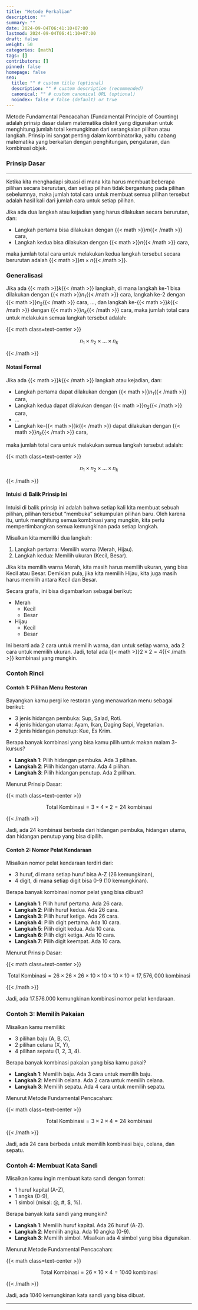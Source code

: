 ```yaml
---
title: "Metode Perkalian"
description: ""
summary: ""
date: 2024-09-04T06:41:10+07:00
lastmod: 2024-09-04T06:41:10+07:00
draft: false
weight: 50
categories: [math]
tags: []
contributors: []
pinned: false
homepage: false
seo:
  title: "" # custom title (optional)
  description: "" # custom description (recommended)
  canonical: "" # custom canonical URL (optional)
  noindex: false # false (default) or true
---
```


Metode Fundamental Pencacahan (Fundamental Principle of Counting) adalah prinsip dasar dalam matematika diskrit yang digunakan untuk menghitung jumlah total kemungkinan dari serangkaian pilihan atau langkah. Prinsip ini sangat penting dalam kombinatorika, yaitu cabang matematika yang berkaitan dengan penghitungan, pengaturan, dan kombinasi objek.

### Prinsip Dasar
---
Ketika kita menghadapi situasi di mana kita harus membuat beberapa pilihan secara berurutan, dan setiap pilihan tidak bergantung pada pilihan sebelumnya, maka jumlah total cara untuk membuat semua pilihan tersebut adalah hasil kali dari jumlah cara untuk setiap pilihan.

Jika ada dua langkah atau kejadian yang harus dilakukan secara berurutan, dan:
- Langkah pertama bisa dilakukan dengan {{< math >}}$m${{< /math >}} cara,
- Langkah kedua bisa dilakukan dengan {{< math >}}$n${{< /math >}} cara,

maka jumlah total cara untuk melakukan kedua langkah tersebut secara berurutan adalah {{< math >}}$m \times n${{< /math >}}.

### Generalisasi
Jika ada {{< math >}}$k${{< /math >}} langkah, di mana langkah ke-1 bisa dilakukan dengan {{< math >}}$n_1${{< /math >}} cara, langkah ke-2 dengan {{< math >}}$n_2${{< /math >}} cara, ..., dan langkah ke-{{< math >}}$k${{< /math >}} dengan {{< math >}}$n_k${{< /math >}} cara, maka jumlah total cara untuk melakukan semua langkah tersebut adalah:

{{< math class=text-center >}}

$$
n_1 \times n_2 \times \dots \times n_k
$$

{{< /math >}}

#### Notasi Formal
Jika ada {{< math >}}$k${{< /math >}} langkah atau kejadian, dan:
- Langkah pertama dapat dilakukan dengan {{< math >}}$n_1${{< /math >}} cara,
- Langkah kedua dapat dilakukan dengan {{< math >}}$n_2${{< /math >}} cara,
- ...
- Langkah ke-{{< math >}}$k${{< /math >}} dapat dilakukan dengan {{< math >}}$n_k${{< /math >}} cara,

maka jumlah total cara untuk melakukan semua langkah tersebut adalah:

{{< math class=text-center >}}

$$
n_1 \times n_2 \times \dots \times n_k
$$

{{< /math >}}

#### Intuisi di Balik Prinsip Ini
Intuisi di balik prinsip ini adalah bahwa setiap kali kita membuat sebuah pilihan, pilihan tersebut “membuka” sekumpulan pilihan baru. Oleh karena itu, untuk menghitung semua kombinasi yang mungkin, kita perlu mempertimbangkan semua kemungkinan pada setiap langkah.

Misalkan kita memiliki dua langkah:
1. Langkah pertama: Memilih warna (Merah, Hijau).
2. Langkah kedua: Memilih ukuran (Kecil, Besar).

Jika kita memilih warna Merah, kita masih harus memilih ukuran, yang bisa Kecil atau Besar. Demikian pula, jika kita memilih Hijau, kita juga masih harus memilih antara Kecil dan Besar.

Secara grafis, ini bisa digambarkan sebagai berikut:

- Merah
  - Kecil
  - Besar
- Hijau
  - Kecil
  - Besar

Ini berarti ada 2 cara untuk memilih warna, dan untuk setiap warna, ada 2 cara untuk memilih ukuran. Jadi, total ada {{< math >}}$2 \times 2 = 4${{< /math >}} kombinasi yang mungkin.

### Contoh Rinci

#### Contoh 1: Pilihan Menu Restoran
Bayangkan kamu pergi ke restoran yang menawarkan menu sebagai berikut:
- 3 jenis hidangan pembuka: Sup, Salad, Roti.
- 4 jenis hidangan utama: Ayam, Ikan, Daging Sapi, Vegetarian.
- 2 jenis hidangan penutup: Kue, Es Krim.

Berapa banyak kombinasi yang bisa kamu pilih untuk makan malam 3-kursus?

- **Langkah 1**: Pilih hidangan pembuka. Ada 3 pilihan.
- **Langkah 2**: Pilih hidangan utama. Ada 4 pilihan.
- **Langkah 3**: Pilih hidangan penutup. Ada 2 pilihan.

Menurut Prinsip Dasar:

{{< math class=text-center >}}

$$
\text{Total Kombinasi} = 3 \times 4 \times 2 = 24 \text{ kombinasi}
$$

{{< /math >}}

Jadi, ada 24 kombinasi berbeda dari hidangan pembuka, hidangan utama, dan hidangan penutup yang bisa dipilih.

#### Contoh 2: Nomor Pelat Kendaraan
Misalkan nomor pelat kendaraan terdiri dari:
- 3 huruf, di mana setiap huruf bisa A-Z (26 kemungkinan),
- 4 digit, di mana setiap digit bisa 0-9 (10 kemungkinan).

Berapa banyak kombinasi nomor pelat yang bisa dibuat?

- **Langkah 1**: Pilih huruf pertama. Ada 26 cara.
- **Langkah 2**: Pilih huruf kedua. Ada 26 cara.
- **Langkah 3**: Pilih huruf ketiga. Ada 26 cara.
- **Langkah 4**: Pilih digit pertama. Ada 10 cara.
- **Langkah 5**: Pilih digit kedua. Ada 10 cara.
- **Langkah 6**: Pilih digit ketiga. Ada 10 cara.
- **Langkah 7**: Pilih digit keempat. Ada 10 cara.

Menurut Prinsip Dasar:

{{< math class=text-center >}}

$$
\text{Total Kombinasi} = 26 \times 26 \times 26 \times 10 \times 10 \times 10 \times 10 = 17,576,000 \text{ kombinasi}
$$

{{< /math >}}

Jadi, ada 17.576.000 kemungkinan kombinasi nomor pelat kendaraan.

### Contoh 3: Memilih Pakaian
Misalkan kamu memiliki:
- 3 pilihan baju (A, B, C),
- 2 pilihan celana (X, Y),
- 4 pilihan sepatu (1, 2, 3, 4).

Berapa banyak kombinasi pakaian yang bisa kamu pakai?

- **Langkah 1**: Memilih baju. Ada 3 cara untuk memilih baju.
- **Langkah 2**: Memilih celana. Ada 2 cara untuk memilih celana.
- **Langkah 3**: Memilih sepatu. Ada 4 cara untuk memilih sepatu.

Menurut Metode Fundamental Pencacahan:

{{< math class=text-center >}}

$$
\text{Total Kombinasi} = 3 \times 2 \times 4 = 24 \text{ kombinasi}
$$

{{< /math >}}

Jadi, ada 24 cara berbeda untuk memilih kombinasi baju, celana, dan sepatu.

### Contoh 4: Membuat Kata Sandi
Misalkan kamu ingin membuat kata sandi dengan format:
- 1 huruf kapital (A-Z),
- 1 angka (0-9),
- 1 simbol (misal: @, #, $, %).

Berapa banyak kata sandi yang mungkin?

- **Langkah 1**: Memilih huruf kapital. Ada 26 huruf (A-Z).
- **Langkah 2**: Memilih angka. Ada 10 angka (0-9).
- **Langkah 3**: Memilih simbol. Misalkan ada 4 simbol yang bisa digunakan.

Menurut Metode Fundamental Pencacahan:

{{< math class=text-center >}}

$$
\text{Total Kombinasi} = 26 \times 10 \times 4 = 1040 \text{ kombinasi}
$$

{{< /math >}}

Jadi, ada 1040 kemungkinan kata sandi yang bisa dibuat.

---
